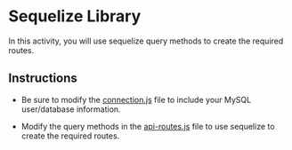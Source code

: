 # Sequelize Library

In this activity, you will use sequelize query methods to create the required routes.

## Instructions

* Be sure to modify the [connection.js](Unsolved/app/config/connection.js) file to include your MySQL user/database information.

* Modify the query methods in the [api-routes.js](Unsolved/app/routes/api-routes.js) file to use sequelize to create the required routes.